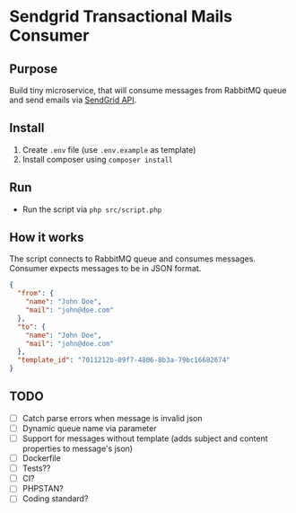 # Sendgrid Transactional Mails Consumer

## Purpose
Build tiny microservice, that will consume messages from RabbitMQ queue and send emails via [SendGrid API](https://sendgrid.com/docs/API_Reference/api_v3.html).

## Install
1. Create `.env` file (use `.env.example` as template) 
2. Install composer using `composer install`

## Run
- Run the script via `php src/script.php`

## How it works
The script connects to RabbitMQ queue and consumes messages. Consumer expects messages to be in JSON format.


```json
{
  "from": {
    "name": "John Doe",
    "mail": "john@doe.com" 
  },
  "to": {
    "name": "John Doe",
    "mail": "john@doe.com" 
  },
  "template_id": "7011212b-09f7-4806-8b3a-79bc16682674"
}
```

## TODO
- [ ] Catch parse errors when message is invalid json
- [ ] Dynamic queue name via parameter
- [ ] Support for messages without template (adds subject and content properties to message's json)
- [ ] Dockerfile
- [ ] Tests??
- [ ] CI?
- [ ] PHPSTAN?
- [ ] Coding standard? 